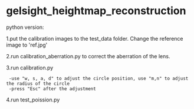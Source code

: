 # gelsight_heightmap_reconstruction
 python version:
 
 1.put the calibration images to the test_data folder. Change the reference image to 'ref.jpg'
 
 2.run calibration_aberration.py to correct the aberration of the lens. 
 
 3.run calibration.py 
 
     -use "w, s, a, d" to adjust the circle position, use "m,n" to adjust the radius of the circle
     -press "Esc" after the adjustment 
 
 4.run test_poission.py
 
